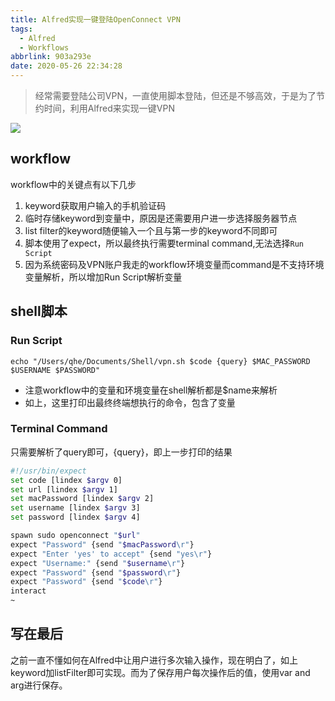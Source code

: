 ```yaml
---
title: Alfred实现一键登陆OpenConnect VPN
tags:
  - Alfred
  - Workflows
abbrlink: 903a293e
date: 2020-05-26 22:34:28
---
```

> 经常需要登陆公司VPN，一直使用脚本登陆，但还是不够高效，于是为了节约时间，利用Alfred来实现一键VPN

![](https://static.1991421.cn/2020/2020-05-27-140109.png)


## workflow
workflow中的关键点有以下几步

1. keyword获取用户输入的手机验证码
2. 临时存储keyword到变量中，原因是还需要用户进一步选择服务器节点
3. list filter的keyword随便输入一个且与第一步的keyword不同即可
4. 脚本使用了expect，所以最终执行需要terminal command,无法选择`Run Script`
5. 因为系统密码及VPN账户我走的workflow环境变量而command是不支持环境变量解析，所以增加Run Script解析变量


## shell脚本

### Run Script



```
echo "/Users/qhe/Documents/Shell/vpn.sh $code {query} $MAC_PASSWORD $USERNAME $PASSWORD"

```

- 注意workflow中的变量和环境变量在shell解析都是$name来解析
- 如上，这里打印出最终终端想执行的命令，包含了变量

### Terminal Command

只需要解析了query即可，{query}，即上一步打印的结果


```sh
#!/usr/bin/expect
set code [lindex $argv 0]
set url [lindex $argv 1]
set macPassword [lindex $argv 2]
set username [lindex $argv 3]
set password [lindex $argv 4]

spawn sudo openconnect "$url"
expect "Password" {send "$macPassword\r"}
expect "Enter 'yes' to accept" {send "yes\r"}
expect "Username:" {send "$username\r"}
expect "Password" {send "$password\r"}
expect "Password" {send "$code\r"}
interact
~
```



## 写在最后

之前一直不懂如何在Alfred中让用户进行多次输入操作，现在明白了，如上keyword加listFilter即可实现。而为了保存用户每次操作后的值，使用var and arg进行保存。
